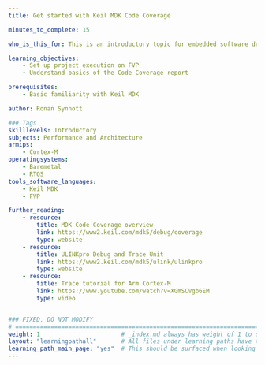 ```yaml
---
title: Get started with Keil MDK Code Coverage

minutes_to_complete: 15

who_is_this_for: This is an introductory topic for embedded software developers new to the code-coverage feature in Keil MDK.

learning_objectives: 
    - Set up project execution on FVP
    - Understand basics of the Code Coverage report

prerequisites:
    - Basic familiarity with Keil MDK

author: Ronan Synnott

### Tags
skilllevels: Introductory
subjects: Performance and Architecture 
armips:
    - Cortex-M
operatingsystems:
    - Baremetal
    - RTOS
tools_software_languages:
    - Keil MDK
    - FVP

further_reading:
    - resource:
        title: MDK Code Coverage overview
        link: https://www2.keil.com/mdk5/debug/coverage
        type: website
    - resource:
        title: ULINKpro Debug and Trace Unit
        link: https://www2.keil.com/mdk5/ulink/ulinkpro
        type: website
    - resource:
        title: Trace tutorial for Arm Cortex-M
        link: https://www.youtube.com/watch?v=XGmSCVgb6EM
        type: video


### FIXED, DO NOT MODIFY
# ================================================================================
weight: 1                       # _index.md always has weight of 1 to order correctly
layout: "learningpathall"       # All files under learning paths have this same wrapper
learning_path_main_page: "yes"  # This should be surfaced when looking for related content. Only set for _index.md of learning path content.
---
```

